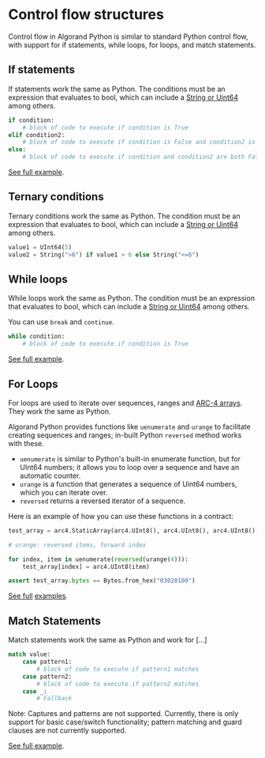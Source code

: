 # Control flow structures

Control flow in Algorand Python is similar to standard Python control flow, with support for if statements, while loops, for loops, and match statements.

## If statements

If statements work the same as Python. The conditions must be an expression that evaluates to bool, which can include a [String or Uint64](./lg-types.md) among others.

```python
if condition:
    # block of code to execute if condition is True
elif condition2:
    # block of code to execute if condition is False and condition2 is True
else:
    # block of code to execute if condition and condition2 are both False
```

[See full example](https://github.com/algorandfoundation/puya/blob/main/test_cases/simplish/contract.py).

## Ternary conditions

Ternary conditions work the same as Python. The condition must be an expression that evaluates to bool, which can include a [String or Uint64](./lg-types.md) among others.

```python
value1 = UInt64(5)
value2 = String(">6") if value1 > 6 else String("<=6")
```

## While loops

While loops work the same as Python. The condition must be an expression that evaluates to bool, which can include a [String or Uint64](./lg-types.md) among others.

You can use `break` and `continue`.

```python
while condition:
    # block of code to execute if condition is True
```

[See full example](https://github.com/algorandfoundation/puya/blob/main/test_cases/unssa/contract.py#L32-L83).

## For Loops

For loops are used to iterate over sequences, ranges and [ARC-4 arrays](./lg-arc4.md). They work the same as Python.

Algorand Python provides functions like `uenumerate` and `urange` to facilitate creating sequences and ranges; in-built Python `reversed` method works with these.

-   `uenumerate` is similar to Python's built-in enumerate function, but for UInt64 numbers; it allows you to loop over a sequence and have an automatic counter.
-   `urange` is a function that generates a sequence of Uint64 numbers, which you can iterate over.
-   `reversed` returns a reversed iterator of a sequence.

Here is an example of how you can use these functions in a contract:

```python
test_array = arc4.StaticArray(arc4.UInt8(), arc4.UInt8(), arc4.UInt8(), arc4.UInt8())

# urange: reversed items, forward index

for index, item in uenumerate(reversed(urange(4))):
    test_array[index] = arc4.UInt8(item)

assert test_array.bytes == Bytes.from_hex("03020100")
```

[See full](https://github.com/algorandfoundation/puya/blob/main/test_cases/reversed_iteration/contract.py) [examples](https://github.com/algorandfoundation/puya/blob/main/test_cases/nested_loops/contract.py).

## Match Statements

Match statements work the same as Python and work for [...]

```python
match value:
    case pattern1:
        # block of code to execute if pattern1 matches
    case pattern2:
        # block of code to execute if pattern2 matches
    case _:
        # Fallback
```

Note: Captures and patterns are not supported. Currently, there is only support for basic case/switch functionality; pattern matching and guard clauses are not currently supported.

[See full example](https://github.com/algorandfoundation/puya/blob/main/test_cases/match/contract.py).
